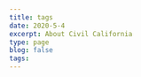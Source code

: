 ```yaml
---
title: tags
date: 2020-5-4
excerpt: About Civil California
type: page
blog: false
tags:
---
```


<TagList />